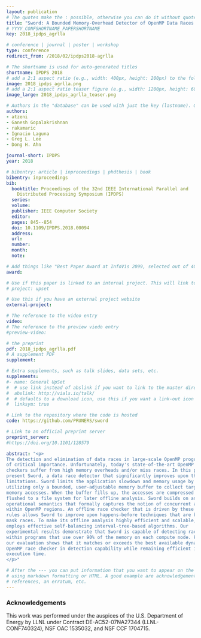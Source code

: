 ```yaml
---
layout: publication
# The quotes make the : possible, otherwise you can do it without quotes
title: "Sword: A Bounded Memory-Overhead Detector of OpenMP Data Races in Production Runs"
# YYYY_CONFSHORTNAME_PAPERSHORTNAME
key: 2018_ipdps_agrlla

# conference | journal | poster | workshop
type: conference
redirect_from: /2018/02/ipdps2018-agrlla

# The shortname is used for auto-generated titles
shortname: IPDPS 2018
# add a 2:1 aspect ratio (e.g., width: 400px, height: 200px) to the folder /assets/images/papers/
image: 2018_ipdps_agrlla.png
# add a 2:1 aspect ratio teaser figure (e.g., width: 1200px, height: 600px) to the folder /assets/images/papers/
image_large: 2018_ipdps_agrlla_teaser.png

# Authors in the "database" can be used with just the key (lastname). Others can be written properly.
authors:
- atzeni
- Ganesh Gopalakrishnan
- rakamaric
- Ignacio Laguna
- Greg L. Lee
- Dong H. Ahn

journal-short: IPDPS
year: 2018

# bibentry: article | inproceedings | phdthesis | book
bibentry: inproceedings
bib:
  booktitle: Proceedings of the 32nd IEEE International Parallel and
    Distributed Processing Symposium (IPDPS)
  series:
  volume:
  publisher: IEEE Computer Society
  editor:
  pages: 845--854
  doi: 10.1109/IPDPS.2018.00094
  address:
  url:
  number:
  month:
  note:

# Add things like "Best Paper Award at InfoVis 2099, selected out of 4000 submissions"
award:

# Use if this paper is linked to an internal project. This will link to the project site
# project: upset

# Use this if you have an external project website
external-project:

# The reference to the video entry
video:
# The reference to the preview viedo entry
#preview-video:

# the preprint
pdf: 2018_ipdps_agrlla.pdf
# A supplement PDF
supplement:

# Extra supplements, such as talk slides, data sets, etc.
supplements:
#- name: General UpSet
#  # use link instead of abslink if you want to link to the master directory
#  abslink: http://vials.io/talk/
#  # defaults to a download icon, use this if you want a link-out icon
#  linksym: true

# Link to the repository where the code is hosted
code: https://github.com/PRUNERS/sword

# Link to an official preprint server
preprint_server:
#https://doi.org/10.1101/128579

abstract: "<p>
The detection and elimination of data races in large-scale OpenMP programs is
of critical importance. Unfortunately, today's state-of-the-art OpenMP race
checkers suffer from high memory overheads and/or miss races. In this paper, we
present Sword, a data race detector that significantly improves upon these
limitations. Sword limits the application slowdown and memory usage by
utilizing only a bounded, user-adjustable memory buffer to collect targeted
memory accesses. When the buffer fills up, the accesses are compressed and
flushed to a file system for later offline analysis. Sword builds on an
operational semantics that formally captures the notion of concurrent accesses
within OpenMP regions. An offline race checker that is driven by these semantic
rules allows Sword to improve upon happens-before techniques that are known to
mask races. To make its offline analysis highly efficient and scalable, Sword
employs effective self-balancing interval-tree-based algorithms. Our
experimental results demonstrate that Sword is capable of detecting races even
within programs that use over 90% of the memory on each compute node. Further,
our evaluation shows that it matches or exceeds the best available dynamic
OpenMP race checker in detection capability while remaining efficient in
execution time.
</p>"

# After the --- you can put information that you want to appear on the website
# using markdown formatting or HTML. A good example are acknowledgements, extra
# references, an erratum, etc.
---
```

### Acknowledgements

This work was performed under the auspices of the U.S. Department of Energy by
LLNL under Contract DE-AC52-07NA27344 (LLNL-CONF740324), NSF OAC 1535032, and
NSF CCF 1704715.


